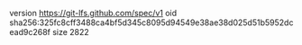 version https://git-lfs.github.com/spec/v1
oid sha256:325fc8cff3488ca4bf5d345c8095d94549e38ae38d025d51b5952dcead9c268f
size 2822
